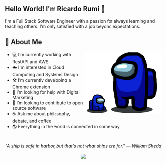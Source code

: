 ## Hello World! I'm Ricardo Rumi 👋

I'm a Full Stack Software Engineer with a passion for always learning and teaching others. I’m only satisfied with a job beyond expectations.

## 📘 About Me

<img src="sus.png" height="200" align="right">

- 💻 I’m currently working with RestAPI and AWS
- ☁️ I'm interested in Cloud Computing and Systems Design
- 🛠️ I’m currently developing a Chrome extension 
- 📝 I’m looking for help with Digital Marketing
- 📂 I’m looking to contribute to open source software
- ☕ Ask me about philosophy, debate, and coffee
- 🌎 Everything in the world is connected in some way
#
<p align="center">
   <i>"A ship is safe in harbor, but that's not what ships are for." — William Shedd
</i>
   
<br>
<br>
<a target="_blank" href="https://www.linkedin.com/in/ricardorumi/"><img src="https://img.shields.io/badge/-LinkedIn-0077B5?style=for-the-badge&logo=Linkedin&logoColor=white"></img></a>
<br>

</p>       
